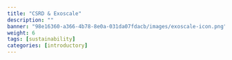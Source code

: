 ```yaml
---
title: "CSRD & Exoscale"
description: ""
banner: "98e16360-a366-4b78-8e0a-031da07fdacb/images/exoscale-icon.png"
weight: 6
tags: [sustainability]
categories: [introductory]
---
```


